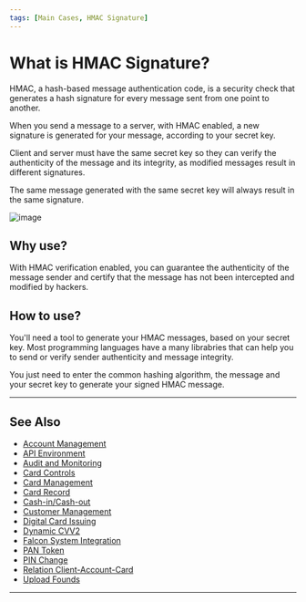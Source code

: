 ```yaml
---
tags: [Main Cases, HMAC Signature]
---
```


# What is HMAC Signature?

HMAC, a hash-based message authentication code, is a security check that generates a hash signature for every message sent from one point to another.

When you send a message to a server, with HMAC enabled, a new signature is generated for your message, according to your secret key.

Client and server must have the same secret key so they can verify the authenticity of the message and its integrity, as modified messages result in different signatures.

The same message generated with the same secret key will always result in the same signature.

![image](https://user-images.githubusercontent.com/111396588/223831325-86b618a5-1ee4-4134-a82f-f5ce04766e01.png)


## Why use?

With HMAC verification enabled, you can guarantee the authenticity of the message sender and certify that the message has not been intercepted and modified by hackers.

## How to use?

You'll need a tool to generate your HMAC messages, based on your secret key. Most programming languages have a many librabries that can help you to send or verify sender authenticity and message integrity.

You just need to enter the common hashing algorithm, the message and your secret key to generate your signed HMAC message.

---

## See Also

- [Account Management](?path=docs/english/main-cases/account.md)
- [API Environment](?path=docs/english/main-cases/api-environment.md)
- [Audit and Monitoring](?path=docs/english/main-cases/audit.md)
- [Card Controls](?path=docs/english/main-cases/card-controls.md)
- [Card Management](?path=docs/english/main-cases/card.md)
- [Card Record](?path=docs/english/main-cases/record.md)
- [Cash-in/Cash-out](?path=docs/english/main-cases/cash-in-out.md)
- [Customer Management](?path=docs/english/main-cases/customer.md)
- [Digital Card Issuing](?path=docs/english/main-cases/digital.md)
- [Dynamic CVV2](?path=docs/english/main-cases/dynamic.md)
- [Falcon System Integration](?path=docs/english/main-cases/falcon.md)
- [PAN Token](?path=docs/english/main-cases/pan-token.md)
- [PIN Change](?path=docs/english/main-cases/pin-change.md)
- [Relation Client-Account-Card](?path=docs/english/main-cases/relation.md)
- [Upload Founds](?path=docs/english/main-cases/uploads.md)

---
